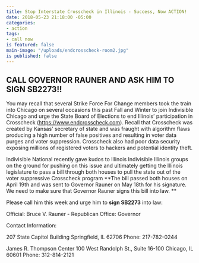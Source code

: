 ```yaml
---
title: Stop Interstate Crosscheck in Illinois - Success, Now ACTION!
date: 2018-05-23 21:18:00 -05:00
categories:
- action
tags:
- call now
is featured: false
main-image: "/uploads/endcrosscheck-room2.jpg"
is published: false
---
```


## CALL GOVERNOR RAUNER AND ASK HIM TO SIGN SB2273!!

You may recall that several Strike Force For Change members took the train into Chicago on several occasions this past Fall and Winter to join Indivisible Chicago and urge the State Board of Elections to end Illinois’ participation in Crosscheck (https://www.endcrosscheck.com).  Recall that Crosscheck was created by Kansas’ secretary of state and was fraught with algorithm flaws producing a high number of false positives and resulting in voter data purges and voter suppression. Crosscheck also had poor data security exposing millions of registered voters to hackers and potential identity theft.   

Indivisible National recently gave kudos to Illinois Indivisible Illinois groups on the ground for pushing on this issue and ultimately getting the Illinois legislature to pass a bill through both houses to pull the state out of the voter suppressive Crosscheck program   **The bill passed both houses on April 19th and was sent to Governor Rauner on May 18th for his signature.  We need to make sure that Governor Rauner signs this bill into law. ** 

Please call him this week and urge him to **sign SB2273** into law:


Official: Bruce V. Rauner - Republican
Office: Governor

Contact Information: 

207 State Capitol Building
Springfield, IL 62706
Phone: 217-782-0244

James R. Thompson Center
100 West Randolph St., Suite 16-100
Chicago, IL 60601
Phone: 312-814-2121